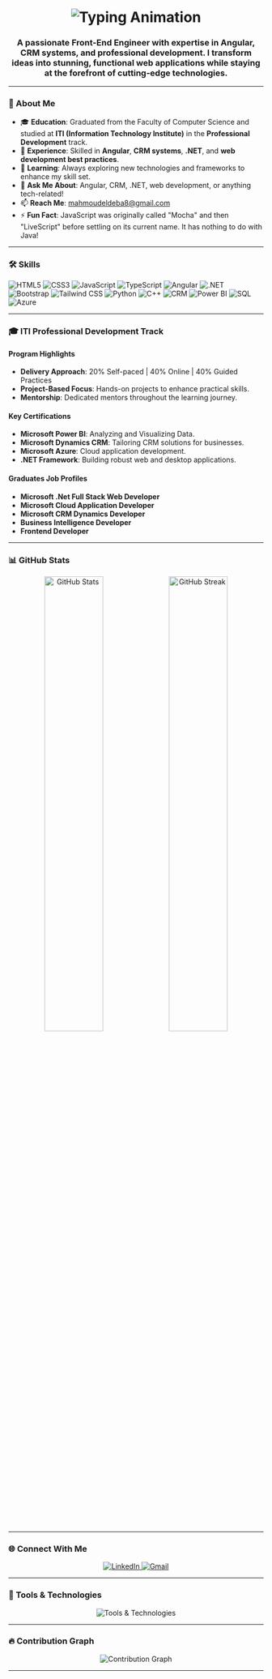 <h1 align="center">
  <img src="https://readme-typing-svg.demolab.com?font=Fira+Code&weight=600&size=30&duration=3000&pause=1000&color=00C2FF&center=true&vCenter=true&width=500&lines=Hi+👋,+I'm+Mahmoud+Ahmed;Front-End+Engineer+🧑‍💻;Angular+Specialist+🅰️;ITI+Professional+Development+Alumni+🎓;CRM+Enthusiast+📊" alt="Typing Animation" />
</h1>

<h3 align="center">
  A passionate Front-End Engineer with expertise in Angular, CRM systems, and professional development. I transform ideas into stunning, functional web applications while staying at the forefront of cutting-edge technologies.
</h3>

---

### 🚀 About Me

- 🎓 **Education**: Graduated from the Faculty of Computer Science and studied at **ITI (Information Technology Institute)** in the **Professional Development** track.
- 💼 **Experience**: Skilled in **Angular**, **CRM systems**, **.NET**, and **web development best practices**.
- 🌱 **Learning**: Always exploring new technologies and frameworks to enhance my skill set.
- 💬 **Ask Me About**: Angular, CRM, .NET, web development, or anything tech-related!
- 📫 **Reach Me**: [mahmoudeldeba8@gmail.com](mailto:mahmoudeldeba8@gmail.com)
- ⚡ **Fun Fact**: JavaScript was originally called "Mocha" and then "LiveScript" before settling on its current name. It has nothing to do with Java!

---

### 🛠️ Skills

<p align="left">
  <img src="https://img.shields.io/badge/HTML5-E34F26?style=for-the-badge&logo=html5&logoColor=white" alt="HTML5" />
  <img src="https://img.shields.io/badge/CSS3-1572B6?style=for-the-badge&logo=css3&logoColor=white" alt="CSS3" />
  <img src="https://img.shields.io/badge/JavaScript-F7DF1E?style=for-the-badge&logo=javascript&logoColor=black" alt="JavaScript" />
  <img src="https://img.shields.io/badge/TypeScript-3178C6?style=for-the-badge&logo=typescript&logoColor=white" alt="TypeScript" />
  <img src="https://img.shields.io/badge/Angular-DD0031?style=for-the-badge&logo=angular&logoColor=white" alt="Angular" />
  <img src="https://img.shields.io/badge/.NET-512BD4?style=for-the-badge&logo=dotnet&logoColor=white" alt=".NET" />
  <img src="https://img.shields.io/badge/Bootstrap-7952B3?style=for-the-badge&logo=bootstrap&logoColor=white" alt="Bootstrap" />
  <img src="https://img.shields.io/badge/Tailwind_CSS-38B2AC?style=for-the-badge&logo=tailwind-css&logoColor=white" alt="Tailwind CSS" />
  <img src="https://img.shields.io/badge/Python-3776AB?style=for-the-badge&logo=python&logoColor=white" alt="Python" />
  <img src="https://img.shields.io/badge/C++-00599C?style=for-the-badge&logo=c%2B%2B&logoColor=white" alt="C++" />
  <img src="https://img.shields.io/badge/CRM-FF6F61?style=for-the-badge&logo=salesforce&logoColor=white" alt="CRM" />
  <img src="https://img.shields.io/badge/Power_BI-F2C811?style=for-the-badge&logo=powerbi&logoColor=black" alt="Power BI" />
  <img src="https://img.shields.io/badge/SQL-4479A1?style=for-the-badge&logo=mysql&logoColor=white" alt="SQL" />
  <img src="https://img.shields.io/badge/Microsoft_Azure-0089D6?style=for-the-badge&logo=microsoft-azure&logoColor=white" alt="Azure" />
</p>

---

### 🎓 ITI Professional Development Track

#### Program Highlights
- **Delivery Approach**: 20% Self-paced | 40% Online | 40% Guided Practices
- **Project-Based Focus**: Hands-on projects to enhance practical skills.
- **Mentorship**: Dedicated mentors throughout the learning journey.

#### Key Certifications
- **Microsoft Power BI**: Analyzing and Visualizing Data.
- **Microsoft Dynamics CRM**: Tailoring CRM solutions for businesses.
- **Microsoft Azure**: Cloud application development.
- **.NET Framework**: Building robust web and desktop applications.

#### Graduates Job Profiles
- **Microsoft .Net Full Stack Web Developer**
- **Microsoft Cloud Application Developer**
- **Microsoft CRM Dynamics Developer**
- **Business Intelligence Developer**
- **Frontend Developer**

---

### 📊 GitHub Stats

<p align="center">
  <img src="https://github-readme-stats.vercel.app/api?username=mahmoudeldeba34&show_icons=true&theme=radical" alt="GitHub Stats" width="48%" />
  <img src="https://github-readme-streak-stats.herokuapp.com/?user=mahmoudeldeba34&theme=radical" alt="GitHub Streak" width="48%" />
</p>



---

### 🌐 Connect With Me

<p align="center">
  <a href="https://linkedin.com/in/mahmoud-ahmed-986276196" target="_blank">
    <img src="https://img.shields.io/badge/LinkedIn-0077B5?style=for-the-badge&logo=linkedin&logoColor=white" alt="LinkedIn" />
  </a>
  <a href="mailto:mahmoudeldeba8@gmail.com" target="_blank">
    <img src="https://img.shields.io/badge/Gmail-D14836?style=for-the-badge&logo=gmail&logoColor=white" alt="Gmail" />
  </a>
</p>

---

### 🎨 Tools & Technologies

<p align="center">
  <img src="https://skillicons.dev/icons?i=html,css,js,ts,angular,dotnet,bootstrap,tailwind,git,figma,linux,py,cpp,azure,powerbi,sql" alt="Tools & Technologies" />
</p>

---

### 🔥 Contribution Graph

<p align="center">
  <img src="https://github-readme-activity-graph.vercel.app/graph?username=mahmoudeldeba34&theme=react-dark&bg_color=1a1a1a&hide_border=true&area=true" alt="Contribution Graph" />
</p>

---



